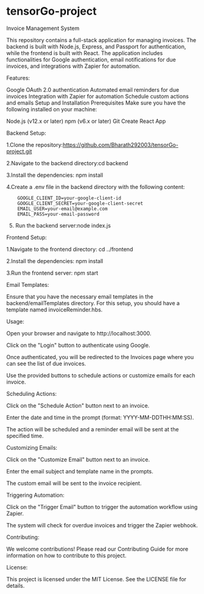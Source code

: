 # tensorGo-project
Invoice Management System

This repository contains a full-stack application for managing invoices. The backend is built with Node.js, Express, and Passport for authentication, while the frontend is built with React. The application includes functionalities for Google authentication, email notifications for due invoices, and integrations with Zapier for automation.

Features:

Google OAuth 2.0 authentication
Automated email reminders for due invoices
Integration with Zapier for automation
Schedule custom actions and emails
Setup and Installation
Prerequisites
Make sure you have the following installed on your machine:

Node.js (v12.x or later)
npm (v6.x or later)
Git
Create React App

Backend Setup:

1.Clone the repository:https://github.com/Bharath292003/tensorGo-project.git

2.Navigate to the backend directory:cd backend

3.Install the dependencies: npm install

4.Create a .env file in the backend directory with the following content:

        GOOGLE_CLIENT_ID=your-google-client-id
        GOOGLE_CLIENT_SECRET=your-google-client-secret
        EMAIL_USER=your-email@example.com
        EMAIL_PASS=your-email-password
5. Run the backend server:node index.js

Frontend Setup:

1.Navigate to the frontend directory: cd ../frontend

2.Install the dependencies: npm install

3.Run the frontend server: npm start

Email Templates:

Ensure that you have the necessary email templates in the backend/emailTemplates directory. For this setup, you should have a template named invoiceReminder.hbs.

Usage:

Open your browser and navigate to http://localhost:3000.

Click on the "Login" button to authenticate using Google.

Once authenticated, you will be redirected to the Invoices page where you can see the list of due invoices.

Use the provided buttons to schedule actions or customize emails for each invoice.

Scheduling Actions:

Click on the "Schedule Action" button next to an invoice.

Enter the date and time in the prompt (format: YYYY-MM-DDTHH:MM:SS).

The action will be scheduled and a reminder email will be sent at the specified time.

Customizing Emails:

Click on the "Customize Email" button next to an invoice.

Enter the email subject and template name in the prompts.

The custom email will be sent to the invoice recipient.

Triggering Automation:

Click on the "Trigger Email" button to trigger the automation workflow using Zapier.

The system will check for overdue invoices and trigger the Zapier webhook.

Contributing:

We welcome contributions! Please read our Contributing Guide for more information on how to contribute to this project.

License:

This project is licensed under the MIT License. See the LICENSE file for details.
